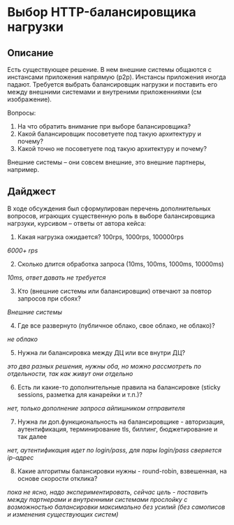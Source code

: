 # Выбор HTTP-балансировщика нагрузки

## Описание

Есть существующее решение. В нем внешние системы общаются с инстансами приложения напрямую (p2p). Инстансы приложения иногда падают. Требуется выбрать балансировщик нагрузки и поставить его между внешними системами и внутреними приложенниями (см изображение).

Вопросы:
1. На что обратить внимание при выборе балансировщика?
2. Какой балансировщик посоветуете под такую архитектуру и почему?
3. Какой точно не посоветуете под такую архитектуру и почему?

Внешние системы – они совсем внешние, это внешние партнеры, например.


## Дайджест

В ходе обсуждения был сформулирован перечень дополнительных вопросов, играющих существенную роль в выборе балансировщика нагрзуки, курсивом – ответы от автора кейса:

1) Какая нагрузка ожидается? 100rps, 1000rps, 100000rps

*6000+ rps*

2) Сколько длится обработка запроса (10ms, 100ms, 1000ms, 10000ms)

*10ms, ответ давать не требуется*

3) Кто (внешние системы или балансировщик) отвечают за повтор запросов при сбоях?

*Внешние системы*

4) Где все развернуто (публичное облако, свое облако, не облако)?

*не облако*

5) Нужна ли балансировка между ДЦ или все внутри ДЦ?

*это два разных решения, нужны оба, но можно рассмотреть по отдельности, так как живут они отдельно*

6) Есть ли какие-то дополнительные правила на балансировке (sticky sessions, разметка для канарейки и т.п.)?

*нет, только дополнение запроса айпишником отправителя*

7) Нужна ли доп.функциональность на балансировщике - авторизация, аутентификация, терминирование tls, биллинг, бюджетирование и так далее

*нет, аутентификация идет по login/pass, для пары login/pass сверяется ip-адрес*

8) Какие алгоритмы балансировки нужны - round-robin, взвешенная, на основе скорости отклика?

*пока не ясно, надо экспериментировать, сейчас цель - поставить между партнерами и внутренними системами прослойку с возможностью балансировки максимально без усилий (без самописов и изменения существующих систем)*


